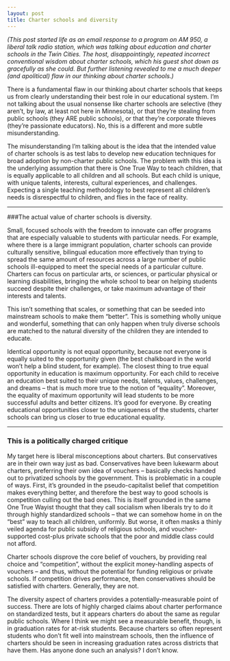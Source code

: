 ```yaml
---
layout: post
title: Charter schools and diversity
---
```


*(This post started life as an email response to a program on AM 950, a liberal talk radio station, which was talking about education and charter schools in the Twin Cities. The host, disappointingly, repeated incorrect conventional wisdom about charter schools, which his guest shot down as gracefully as she could. But further listening revealed to me a much deeper (and apolitical) flaw in our thinking about charter schools.)*

There is a fundamental flaw in our thinking about charter schools that keeps us from clearly understanding their best role in our educational system. I’m not talking about the usual nonsense like charter schools are selective (they aren’t, by law, at least not here in Minnesota), or that they’re stealing from public schools (they ARE public schools), or that they’re corporate thieves (they’re passionate educators). No, this is a different and more subtle misunderstanding.

The misunderstanding I’m talking about is the idea that the intended value of charter schools is as test labs to develop new education techniques for broad adoption by non-charter public schools. The problem with this idea is the underlying assumption that there is One True Way to teach children, that is equally applicable to all children and all schools. But each child is unique, with unique talents, interests, cultural experiences, and challenges. Expecting a single teaching methodology to best represent all children’s needs is disrespectful to children, and flies in the face of reality.

<!-- more -->

***

###The actual value of charter schools is diversity. 

Small, focused schools with the freedom to innovate can offer programs that are especially valuable to students with particular needs. For example, where there is a large immigrant population, charter schools can provide culturally sensitive, bilingual education more effectively than trying to spread the same amount of resources across a large number of public schools ill-equipped to meet the special needs of a particular culture. Charters can focus on particular arts, or sciences, or particular physical or learning disabilities, bringing the whole school to bear on helping students succeed despite their challenges, or take maximum advantage of their interests and talents.

This isn’t something that scales, or something that can be seeded into mainstream schools to make them “better”. This is something wholly unique and wonderful, something that can only happen when truly diverse schools are matched to the natural diversity of the children they are intended to educate.

Identical opportunity is not equal opportunity, because not everyone is equally suited to the opportunity given (the best chalkboard in the world won’t help a blind student, for example). The closest thing to true equal opportunity in education is maximum opportunity. For each child to receive an education best suited to their unique needs, talents, values, challenges, and dreams – that is much more true to the notion of “equality”. Moreover, the equality of maximum opportunity will lead students to be more successful adults and better citizens. It’s good for everyone. By creating educational opportunities closer to the uniqueness of the students, charter schools can bring us closer to true educational equality.

***

### This is a politically charged critique

My target here is liberal misconceptions about charters. But conservatives are in their own way just as bad. Conservatives have been lukewarm about charters, preferring their own idea of vouchers – basically checks handed out to privatized schools by the government. This is problematic in a couple of ways. First, it’s grounded in the pseudo-capitalist belief that competition makes everything better, and therefore the best way to good schools is competition culling out the bad ones. This is itself grounded in the same One True Wayist thought that they call socialism when liberals try to do it through highly standardized schools – that we can somehow home in on the “best” way to teach all children, uniformly. But worse, it often masks a thinly veiled agenda for public subsidy of religious schools, and voucher-supported cost-plus private schools that the poor and middle class could not afford.

Charter schools disprove the core belief of vouchers, by providing real choice and “competition”, without the explicit money-handling aspects of vouchers – and thus, without the potential for funding religious or private schools. If competition drives performance, then conservatives should be satisfied with charters. Generally, they are not.

The diversity aspect of charters provides a potentially-measurable point of success. There are lots of highly charged claims about charter performance on standardized tests, but it appears charters do about the same as regular public schools. Where I think we might see a measurable benefit, though, is in graduation rates for at-risk students. Because charters so often represent students who don’t fit well into mainstream schools, then the influence of charters should be seen in increasing graduation rates across districts that have them. Has anyone done such an analysis? I don’t know.
